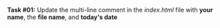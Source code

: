 **Task #01:** Update the multi-line comment in the *index.html* file with **your name**, the **file name**, and **today's date**